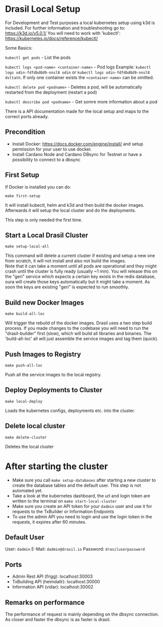 # Drasil Local Setup
For Development and Test purposes a local kubernetes setup using k3d is included. 
For further information and troubleshooting go to: https://k3d.io/v5.0.1/
You will need to work with 'kubectl': https://kubernetes.io/docs/reference/kubectl/

Some Basics: 

`kubectl get pods` - List the pods

`kubectl logs <pod-name> <container-name>` - Pod logs Example: `kubectl logs odin-fdfdbd8d9-nnsl8 odin` or `kubectl logs odin-fdfdbd8d9-nnsl8 dvltath`. If only one container exists the `<container-name>` can be omitted.

`kubectl delete pod <podname>` - Deletes a pod, will be automatically restarted from the deployment (restart a pod)

`kubectl describe pod <podname>` - Get somre more information about a pod

There is a API documentation made for the local setup and maps to the correct ports already. 

## Precondition
- Install Docker: https://docs.docker.com/engine/install/ and setup permission for your user to use docker. 
- Install Cardano Node and Cardano DBsync for Testnet or have a possibility to connect to a dbsync

## First Setup
If Docker is installed you can do: 

`make first-setup`

It will install kubectl, helm and k3d and then build the docker images.
Afterwards it will setup the local cluster and do the deployments. 

This step is only needed the first time.

## Start a Local Drasil Cluster

`make setup-local-all`

This command will delete a current cluster if existing and setup a new one from scratch, it will not install and also not build the images.  
Note that it can take a moment until all pods are operational and they might crash until the cluster is fully ready (usually ~1 min).
You will release this on the "geri" service which expects a certain key exists in the redis database, oura will create those keys automatically but it might take a moment. As soon the keys are existing "geri" is expected to run smoothly.

## Build new Docker Images

`make build-all-loc`

Will trigger the rebuild of the docker images. Drasil uses a two step build process. If you made changes to the codebase you will need to run the "drasil-builder" first (slow), which will build all libraries and binaries. The 'build-all-loc' all will just assemble the service images and tag them (quick).

## Push Images to Registry

`make push-all-loc`

Push all the service images to the local registry.

## Deploy Deployments to Cluster

`make local-deploy`

Loads the kubernetes configs, deployments etc. into the cluster.

## Delete local cluster

`make delete-cluster`

Deletes the local cluster


# After starting the cluster

- Make sure you call `make setup-databases` after starting a new cluster to create the database tables and the default user. This step is not automated yet. 
- Take a look at the kubernetes dashboard, the url and login token are written to the terminal on `make start-local-cluster` 
- Make sure you create an API token for your `dadmin` user and use it for requests to the TxBuilder or Information Endpoints
- To use the admin API you need to login and use the login token in the requests, it expires after 60 minutes.

## Default User
User: `dadmin`
E-Mail: `dadmin@drasil.io`
Password: `drasiluserpassword`

## Ports
- Admin Rest API (frigg): localhost:30003
- TxBuilding API (heimdallr): localhost:30000
- Information API (vidar): localhost:30002

## Remarks on performance
The performance of request is mainly depending on the dbsync connection. As closer and faster the dbsync is as faster is drasil.

